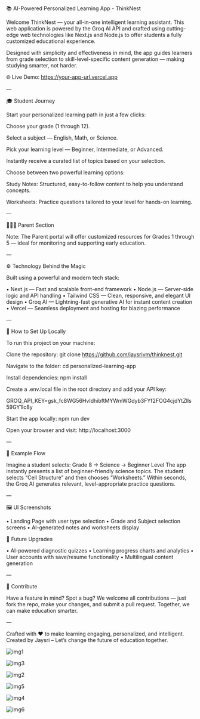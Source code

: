 📚 AI-Powered Personalized Learning App - ThinkNest

Welcome ThinkNest — your all-in-one intelligent learning assistant. This web application is powered by the Groq AI API and crafted using cutting-edge web technologies like Next.js and Node.js to offer students a fully customized educational experience.

Designed with simplicity and effectiveness in mind, the app guides learners from grade selection to skill-level-specific content generation — making studying smarter, not harder.

🌐 Live Demo: https://your-app-url.vercel.app

—

🎓 Student Journey

Start your personalized learning path in just a few clicks:

Choose your grade (1 through 12).

Select a subject — English, Math, or Science.

Pick your learning level — Beginner, Intermediate, or Advanced.

Instantly receive a curated list of topics based on your selection.

Choose between two powerful learning options:

Study Notes: Structured, easy-to-follow content to help you understand concepts.

Worksheets: Practice questions tailored to your level for hands-on learning.

—

👨‍👩‍👧 Parent Section 

Note: The Parent portal will offer customized resources for Grades 1 through 5 — ideal for monitoring and supporting early education.

—

⚙️ Technology Behind the Magic

Built using a powerful and modern tech stack:

• Next.js — Fast and scalable front-end framework
• Node.js — Server-side logic and API handling
• Tailwind CSS — Clean, responsive, and elegant UI design
• Groq AI — Lightning-fast generative AI for instant content creation
• Vercel — Seamless deployment and hosting for blazing performance

—

🔐 How to Set Up Locally

To run this project on your machine:

Clone the repository:
git clone https://github.com/jaysrivm/thinknest.git

Navigate to the folder:
cd personalized-learning-app

Install dependencies:
npm install

Create a .env.local file in the root directory and add your API key:

GROQ_API_KEY=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

Start the app locally:
npm run dev

Open your browser and visit:
http://localhost:3000

—

🧠 Example Flow

Imagine a student selects:
Grade 8 → Science → Beginner Level
The app instantly presents a list of beginner-friendly science topics. The student selects “Cell Structure” and then chooses “Worksheets.” Within seconds, the Groq AI generates relevant, level-appropriate practice questions.

—

🖼️ UI Screenshots

• Landing Page with user type selection
• Grade and Subject selection screens
• AI-generated notes and worksheets display


🌟 Future Upgrades

• AI-powered diagnostic quizzes
• Learning progress charts and analytics
• User accounts with save/resume functionality
• Multilingual content generation

—

🤝 Contribute

Have a feature in mind? Spot a bug? We welcome all contributions — just fork the repo, make your changes, and submit a pull request. Together, we can make education smarter.


—

Crafted with ❤️ to make learning engaging, personalized, and intelligent.
Created by Jaysri – Let’s change the future of education together.




![img1](https://github.com/user-attachments/assets/3a0e250d-513e-4c25-aa5e-36a64f219870)

![img3](https://github.com/user-attachments/assets/0ac817cd-29d1-46da-a8e9-dbea3f334116)

![img2](https://github.com/user-attachments/assets/11f5d9cd-fa49-46fe-92f2-a891f613fcb8)

![img5](https://github.com/user-attachments/assets/79593a04-b509-40db-bceb-677f3f5f34ca)

![img4](https://github.com/user-attachments/assets/a122acd4-1341-4379-a16c-d95a7f8a7088)

![img6](https://github.com/user-attachments/assets/c50ac44a-1c9b-41a9-9b29-6e4cbdbc22a8)


